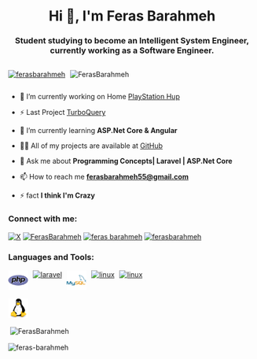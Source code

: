<h1 align="center">Hi 👋, I'm Feras Barahmeh</h1>
<h3 align="center">Student studying to become an Intelligent System Engineer, currently working as a Software Engineer.</h3>

<div style="display: flex; gap:10px;     align-items: center;">
<p > <a href="https://twitter.com/ferasbarahmeh" target="blank"><img src="https://img.shields.io/twitter/follow/ferasbarahmeh?logo=twitter&style=for-the-badge" alt="ferasbarahmeh" /></a> </p>
<p> <img src="https://komarev.com/ghpvc/?username=ferasbarahmeh&label=Profile%20views&color=0e75b6&style=flat" alt="FerasBarahmeh" /> </p>

</div>

- 🔭 I’m currently working on Home [PlayStation Hup](https://github.com/FerasBarahmeh/PlayStationHub)

- ⚡ Last Project [TurboQuery](https://github.com/FerasBarahmeh/TurboQuery)

- 🌱 I’m currently learning **ASP.Net Core & Angular**

- 👨‍💻 All of my projects are available at [GitHub](https://github.com/FerasBarahmeh)


- 💬 Ask me about **Programming Concepts| Laravel | ASP.Net Core**

- 📫 How to reach me **ferasbarahmeh55@gmail.com**

- ⚡ fact **I think I'm Crazy**

<h3 align="left">Connect with me:</h3>
<p align="left">
<!-- X -->
<a href="https://twitter.com/FerasBarahmeh" target="blank"><img align="center" src="https://about.x.com/content/dam/about-twitter/x/large-x-logo.png.twimg.1920.svg" alt="X" height="30" width="40" /></a> <!-- Linkein -->
<a href="https://linkedin.com/in/FerasBarahmeh" target="blank"><img align="center" src="https://raw.githubusercontent.com/rahuldkjain/github-profile-readme-generator/master/src/images/icons/Social/linked-in-alt.svg" alt="FerasBarahmeh" height="30" width="40" /></a> <!-- Youtube -->
<a href="https://www.youtube.com/channel/UCXpUm0ljpBMaleEoiwNGe5A" target="blank"><img align="center" src="https://raw.githubusercontent.com/rahuldkjain/github-profile-readme-generator/master/src/images/icons/Social/youtube.svg" alt="feras barahmeh" height="30" width="40" /></a><!-- Leetcode -->
<a href="https://www.leetcode.com/ferasbarahmeh" target="blank"><img align="center" src="https://raw.githubusercontent.com/rahuldkjain/github-profile-readme-generator/master/src/images/icons/Social/leet-code.svg" alt="ferasbarahmeh" height="30" width="40" /></a>
</p>

<h3 align="left">Languages and Tools:</h3>
<p align="left" style='display:flex; gap: 10px; flex-wrap: wrap;'> 
<!-- Start PHP -->
<a href="https://www.php.net" target="_blank" rel="noreferrer"> <img src="https://raw.githubusercontent.com/devicons/devicon/master/icons/php/php-original.svg" alt="php" width="40" height="40"/> </a>
<!-- Start laravel -->
  <a href="https://laravel.com/" target="_blank" rel="noreferrer"> <img src="https://laravel.com/img/logomark.min.svg" alt="laravel" width="40" height="40"/> </a>  
  <!-- Start MySQL -->
  <a href="https://www.mysql.com/" target="_blank" rel="noreferrer"> <img src="https://raw.githubusercontent.com/devicons/devicon/master/icons/mysql/mysql-original-wordmark.svg" alt="mysql" width="40" height="40"/> </a>  
 <!-- Start Asp.net core -->
<a href="https://upload.wikimedia.org/" target="_blank" rel="noreferrer"> <img src="https://upload.wikimedia.org/wikipedia/commons/e/ee/.NET_Core_Logo.svg" alt="linux" width="40" height="40"/> </a>
 <!-- Start SQL Server-->
<a href="https://upload.wikimedia.org/" target="_blank" rel="noreferrer"> <img src="https://upload.wikimedia.org/wikipedia/de/8/8c/Microsoft_SQL_Server_Logo.svg" alt="linux" width="40" height="40" style="background-color: #ffff; padding: 0px, 1px;"/> </a>

<!-- Start Linux -->
<a href="https://www.linux.org/" target="_blank" rel="noreferrer"> <img src="https://raw.githubusercontent.com/devicons/devicon/master/icons/linux/linux-original.svg" alt="linux" width="40" height="40"/> </a>

</p>

<p>&nbsp;<img align="center" src="https://github-readme-stats.vercel.app/api?username=FerasBarahmeh&show_icons=true&locale=en" alt="FerasBarahmeh" /></p>

<p><img align="center" src="https://github-readme-streak-stats.herokuapp.com/?user=FerasBarahmeh&" alt="feras-barahmeh" /></p>

